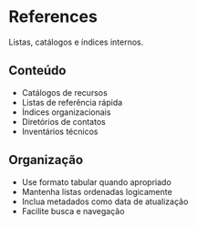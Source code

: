 # References

Listas, catálogos e índices internos.

## Conteúdo

- Catálogos de recursos
- Listas de referência rápida
- Índices organizacionais
- Diretórios de contatos
- Inventários técnicos

## Organização

- Use formato tabular quando apropriado
- Mantenha listas ordenadas logicamente
- Inclua metadados como data de atualização
- Facilite busca e navegação
